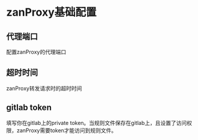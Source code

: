 # zanProxy基础配置

## 代理端口
配置zanProxy的代理端口

## 超时时间
zanProxy转发请求时的超时时间

## gitlab token
填写你在gitlab上的private token。当规则文件保存在gitlab上，且设置了访问权限，zanProxy需要token才能访问到规则文件。
